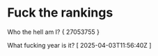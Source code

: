 # Fuck the rankings

Who the hell am I?
{ 27053755 }

What fucking year is it?
[ 2025-04-03T11:56:40Z ]
